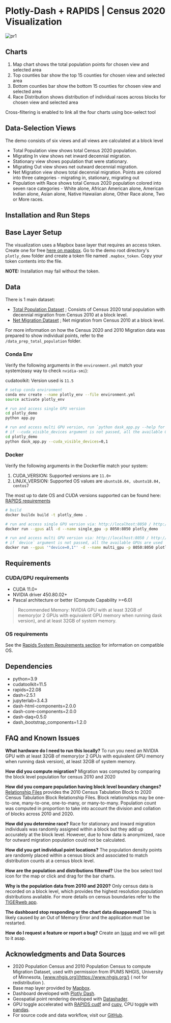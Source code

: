 # Plotly-Dash + RAPIDS | Census 2020 Visualization

![pr1](https://user-images.githubusercontent.com/35873124/189301695-328af0cc-1878-408d-ba01-bdbc61550628.png)

## Charts

1. Map chart shows the total population points for chosen view and selected area
2. Top counties bar show the top 15 counties for chosen view and selected area
3. Bottom counties bar show the bottom 15 counties for chosen view and selected area
4. Race Distribution shows distribution of individual races across blocks for chosen view and selected area

Cross-filtering is enabled to link all the four charts using box-select tool

## Data-Selection Views

The demo consists of six views and all views are calculated at a block level

- Total Population view shows total Census 2020 population.
- Migrating In view shows net inward decennial migration.
- Stationary view shows population that were stationary.
- Migrating Out view shows net outward decennial migration.
- Net Migration view shows total decennial migration. Points are colored into three categories - migrating in, stationary, migrating out
- Population with Race shows total Census 2020 population colored into seven race categories - White alone, African American alone, American Indian alone, Asian alone, Native Hawaiian alone, Other Race alone, Two or More races.

## Installation and Run Steps

## Base Layer Setup

The visualization uses a Mapbox base layer that requires an access token. Create one for free [here on mapbox](https://www.mapbox.com/help/define-access-token/). Go to the demo root directory's `plotly_demo` folder and create a token file named `.mapbox_token`. Copy your token contents into the file.

**NOTE:** Installation may fail without the token.

## Data

There is 1 main dataset:

- [Total Population Dataset](https://rapidsai-data.s3.us-east-2.amazonaws.com/viz-data/net_migration_dataset.parquet) ; Consists of Census 2020 total population with decennial migration from Census 2010 at a block level.
- [Net Migration Dataset](https://rapidsai-data.s3.us-east-2.amazonaws.com/viz-data/net_migration_dataset.parquet) ; Net migration from Census 2010 at a block level.

For more information on how the Census 2020 and 2010 Migration data was prepared to show individual points, refer to the `/data_prep_total_population` folder.

### Conda Env

Verify the following arguments in the `environment.yml` match your system(easy way to check `nvidia-smi`):

cudatoolkit: Version used is `11.5`

```bash
# setup conda environment
conda env create --name plotly_env --file environment.yml
source activate plotly_env

# run and access single GPU version
cd plotly_demo
python app.py

# run and access multi GPU version, run `python dask_app.py --help for args info`
# if --cuda_visible_devices argument is not passed, all the available GPUs are used
cd plotly_demo
python dask_app.py --cuda_visible_devices=0,1
```

### Docker

Verify the following arguments in the Dockerfile match your system:

1. CUDA_VERSION: Supported versions are `11.0+`
2. LINUX_VERSION: Supported OS values are `ubuntu16.04, ubuntu18.04, centos7`

The most up to date OS and CUDA versions supported can be found here: [RAPIDS requirements](https://rapids.ai/start.html#req)

```bash
# build
docker buildx build -t plotly_demo .

# run and access single GPU version via: http://localhost:8050 / http://ip_address:8050 / http://0.0.0.0:8050
docker run --gpus all -d --name single_gpu -p 8050:8050 plotly_demo

# run and access multi GPU version via: http://localhost:8050 / http://ip_address:8050 / http://0.0.0.0:8050
# if `device` argument is not passed, all the available GPUs are used
docker run --gpus '"device=0,1"' -d --name multi_gpu -p 8050:8050 plotly_demo dask_app
```

## Requirements

### CUDA/GPU requirements

- CUDA 11.0+
- NVIDIA driver 450.80.02+
- Pascal architecture or better (Compute Capability >=6.0)

> Recommended Memory: NVIDIA GPU with at least 32GB of memory(or 2 GPUs with equivalent GPU memory when running dask version), and at least 32GB of system memory.

### OS requirements

See the [Rapids System Requirements section](https://rapids.ai/start.html#requirements) for information on compatible OS.

## Dependencies

- python=3.9
- cudatoolkit=11.5
- rapids=22.08
- dash=2.5.1
- jupyterlab=3.4.3
- dash-html-components=2.0.0
- dash-core-components=2.0.0
- dash-daq=0.5.0
- dash_bootstrap_components=1.2.0

## FAQ and Known Issues

**What hardware do I need to run this locally?** To run you need an NVIDIA GPU with at least 32GB of memory(or 2 GPUs with equivalent GPU memory when running dask version), at least 32GB of system memory.

**How did you compute migration?** Migration was computed by comparing the block level population for census 2010 and 2020

**How did you compare population having block level boundary changes?** [Relationship Files](https://www.census.gov/geographies/reference-files/time-series/geo/relationship-files.html#t10t20) provides the 2010 Census Tabulation Block to 2020 Census Tabulation Block Relationship Files. Block relationships may be one-to-one, many-to-one, one-to-many, or many-to-many. Population count was computed in proportion to take into account the division and collation of blocks across 2010 and 2020.

**How did you determine race?** Race for stationary and inward migration individuals was randomly assigned within a block but they add up accurately at the block level. However, due to how data is anonymized, race for outward migration population could not be calculated.

**How did you get individual point locations?** The population density points are randomly placed within a census block and associated to match distribution counts at a census block level.

**How are the population and distributions filtered?** Use the box select tool icon for the map or click and drag for the bar charts.

**Why is the population data from 2010 and 2020?** Only census data is recorded on a block level, which provides the highest resolution population distributions available. For more details on census boundaries refer to the [TIGERweb app](https://tigerweb.geo.census.gov/tigerwebmain/TIGERweb_apps.html).

**The dashboard stop responding or the chart data disappeared!** This is likely caused by an Out of Memory Error and the application must be restarted.

**How do I request a feature or report a bug?** Create an [Issue](https://github.com/rapidsai/plotly-dash-rapids-census-demo/issues) and we will get to it asap.

## Acknowledgments and Data Sources

- 2020 Population Census and 2010 Population Census to compute Migration Dataset, used with permission from IPUMS NHGIS, University of Minnesota, [www.nhgis.org](https://www.nhgis.org/) ( not for redistribution ).
- Base map layer provided by [Mapbox](https://www.mapbox.com/).
- Dashboard developed with [Plotly Dash](https://plotly.com/dash/).
- Geospatial point rendering developed with [Datashader](https://datashader.org/).
- GPU toggle accelerated with [RAPIDS cudf](https://rapids.ai/) and [cupy](https://cupy.chainer.org/), CPU toggle with [pandas](https://pandas.pydata.org/).
- For source code and data workflow, visit our [GitHub](https://github.com/rapidsai/plotly-dash-rapids-census-demo/tree/census-2020).

